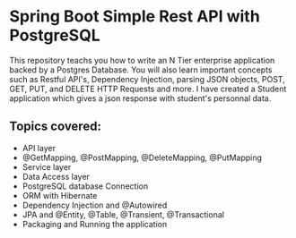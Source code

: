 # Spring Boot Simple Rest API with PostgreSQL
This repository teachs you how to write an N Tier enterprise application backed by a Postgres Database. You will also learn important concepts such as Restful API's, Dependency Injection, parsing JSON objects, POST, GET, PUT, and DELETE HTTP Requests and more. I have created a Student application which gives a json response with student's personnal data.



## Topics covered: 
- API layer
- @GetMapping, @PostMapping, @DeleteMapping, @PutMapping
- Service layer
- Data Access layer
- PostgreSQL database Connection
- ORM with Hibernate
- Dependency Injection and @Autowired
- JPA and @Entity, @Table, @Transient, @Transactional 
- Packaging and Running the application
